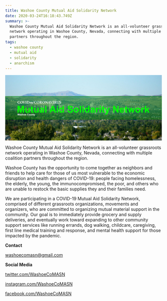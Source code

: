 ```yaml
---
title: Washoe County Mutual Aid Solidarity Network
date: 2020-03-24T16:18:43.749Z
summary: >-
  Washoe County Mutual Aid Solidarity Network is an all-volunteer grassroots
  network operating in Washoe County, Nevada, connecting with multiple coalition
  partners throughout the region.
tags:
  - washoe county
  - mutual aid
  - solidarity
  - anarchism
---
```

<img src="/static/img/covid19-mutual-aid-network.png" alt="Washoe County Mutual Aid Solidarity Network Logo" title="Washoe County Mutual Aid Solidarity Network Logo" style="display:block;margin-left:auto;margin-right:auto;width:600px;" />

Washoe County Mutual Aid Solidarity Network is an all-volunteer grassroots network operating in Washoe County, Nevada, connecting with multiple coalition partners throughout the region.

Washoe County has the opportunity to come together as neighbors and friends to help care for those of us most vulnerable to the economic disruption and health dangers of COVID-19: people facing homelessness, the elderly, the young, the immunocompromised, the poor, and others who are unable to restock the basic supplies they and their families need.

We are participating in a COVID-19 Mutual Aid Solidarity Network, comprised of different grassroots organizations, movements and organizers, who are committed to organizing mutual material support in the community. Our goal is to immediately provide grocery and supply deliveries, and eventually work toward expanding to other community support services like running errands, dog walking, childcare, caregiving, first line medical training and response, and mental health support for those impacted by the pandemic.

**Contact**

[washoecomasn@gmail.com](mailto:washoecomasn@gmail.com)

**Social Media**

[twitter.com/WashoeCoMASN](https://twitter.com/WashoeCoMASN)

[instagram.com/WashoeCoMASN](https://www.instagram.com/washoecomasn)

[facebook.com/WashoeCoMASN](https://www.facebook.com/Washoe-County-Mutual-Aid-Solidarity-Network-107028287594023)